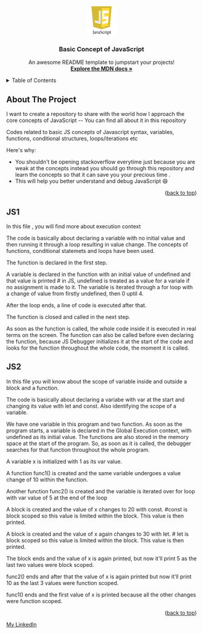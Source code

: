 <div id="top"></div>
<!--
*** Thanks for checking out the Best-README-Template. If you have a suggestion
*** that would make this better, please fork the repo and create a pull request
*** or simply open an issue with the tag "enhancement".
*** Don't forget to give the project a star!
*** Thanks again! Now go create something AMAZING! :D
-->

<!-- PROJECT LOGO -->
<br />
<div align="center">
  <a href="#">
    <img src="javascript_logo.png" alt="Logo" width="80" height="80">
  </a>

  <h3 align="center">Basic Concept of JavaScript </h3>

  <p align="center">
    An awesome README template to jumpstart your projects!
    <br />
    <a href="https://developer.mozilla.org/en-US/docs/Web/JavaScript"><strong>Explore the MDN docs »</strong></a>
    <br />
    
  </p>
</div>

<!-- TABLE OF CONTENTS -->
<details>
  <summary>Table of Contents</summary>
  <ol>
    <li>
      <a href="#about-the-project">About The Project</a>
    </li>
    <li><a href="#js1">JavaScript Concept 1 - Execution Context</a></li>
  </ol>
</details>

<!-- ABOUT THE PROJECT -->

## About The Project

I want to create a repository to share with the world how I approach the core concepts of JavaScript -- You can find all about it in this repository

Codes related to basic JS concepts of Javascript syntax, variables, functions, conditional structures, loops/iterations etc

Here's why:

- You shouldn't be opening stackoverflow everytime just because you are weak at the concepts instead you should go through this repository and learn the concepts so that it can save you your precious time .
- This will help you better understand and debug JavaScript :smile:

<p align="right">(<a href="#top">back to top</a>)</p>

<!-- USAGE EXAMPLES -->

## JS1

In this file , you will find more about execution context

The code is basically about declaring a variable with no initial value and then running it through a loop resulting in value change. The concepts of functions, conditional statemets and loops have been used.

The function is declared in the first step.

A variable is declared in the function with an initial value of undefined and that value is printed # in JS, undefined is treated as a value for a variale if no assignment is made to it.
The variable is iterated through a for loop with a change of value from firstly undefined, then 0 uptil 4.

After the loop ends, a line of code is executed after that.

The function is closed and called in the next step.

As soon as the function is called, the whole code inside it is executed in real terms on the screen.
The function can also be called before even declaring the function, because JS Debugger initializes it at the start of the code and looks for the function throughout the whole code, the moment it is called.

## JS2

In this file you will know about the scope of variable inside and outside a block and a function.

The code is basically about declaring a variabe with var at the start and changing its value with let and const. Also identifying the scope of a variable.

We have one variable in this program and two function. As soon as the program starts, a variable is declared in the Global Execution context, with undefined as its initial value. The functions are also stored in the memory space at the start of the program. So, as soon as it is called, the debugger searches for that function throughout the whole program.

A variable x is initialized with 1 as its var value. 

A function func1() is created and the same variable undergoes a value change of 10 within the function.

Another function func2() is created and the variable is iterated over for loop with var value of 5 at the end of the loop

A block is created and the value of x changes to 20 with const. #const is block scoped so this value is limited within the block. This value is then printed.

A block is created and the value of x again changes to 30 with let. # let is block scoped so this value is limited within the block. This value is then printed.

The block ends and the value of x is again printed, but now it'll print 5 as the last two values were block scoped.

func2() ends and after that the value of x is again printed but now it'll print 10 as the last 3 values were function scoped.

func1() ends and the first value of x is printed because all the other changes were function scoped.

<p align="right">(<a href="#top">back to top</a>)</p>
<p><a href="https://www.linkedin.com/in/hammad-ahmed-4676a6225/" target="_blank">My LinkedIn</a></p>
